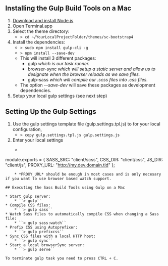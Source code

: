 ## Installing the Gulp Build Tools on a Mac
1. [Download and install Node.js](https://nodejs.org/download/)
2. Open Terminal.app
3. Select the theme directory:
    * ``> cd ~/YourLocalProjectFolder/themes/sc-bootstrap4``
4. Install the dependencies:
    * ``> sudo npm install gulp-cli -g``
    * ``> npm install --save-dev``
    * This will install 3 different packages:
        * gulp *which is our task runner.*
        * browser-sync *which will setup a static server and allow us to designate when the browser reloads as we save files.*
        * gulp-sass *which will compile our .scss files into .css files.*
    * The option *--save-dev* will save these packages as development dependencies.
5. Setup your local gulp settings (see next step)

## Setting Up the Gulp Settings

1. Use the gulp settings template file (gulp.settings.tpl.js) to for your local configuration,
    * ``> copy gulp.settings.tpl.js gulp.settings.js``
2. Enter your local settings
    * ```javascript
module.exports = {
   SASS_SRC:  "client/scss",
   CSS_DIR:   "client/css",
   JS_DIR:    "client/js",
   PROXY_URL: "http://my.dev.domain.tld"
};
```
    * *PROXY_URL* should be enough in most cases and is only necesary if you want to use browser based watch support.

## Executing the Sass Build Tools using Gulp on a Mac

* Start gulp server:
    * ``> gulp``
* Compile CSS files:
    * ``> gulp sass``
* Watch Sass files to automatically compile CSS when changing a Sass file:
    * ``> gulp sass:watch``
* Prefix CSS using Autoprefixer:
    * ``> gulp prefixcss``
* Sync CSS files with a local HTTP host:
    * ``> gulp sync``
* Start a local browserSync server:
    * ``> gulp serve``

To terminate gulp task you need to press CTRL + C.
